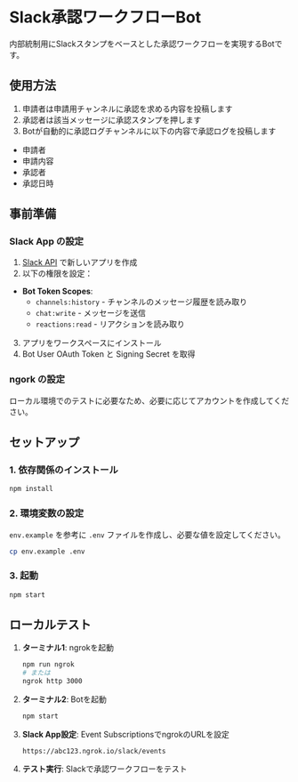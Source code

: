 # Slack承認ワークフローBot

内部統制用にSlackスタンプをベースとした承認ワークフローを実現するBotです。

## 使用方法

1. 申請者は申請用チャンネルに承認を求める内容を投稿します
2. 承認者は該当メッセージに承認スタンプを押します
3. Botが自動的に承認ログチャンネルに以下の内容で承認ログを投稿します
- 申請者
- 申請内容
- 承認者
- 承認日時

## 事前準備

### Slack App の設定

1. [Slack API](https://api.slack.com/apps) で新しいアプリを作成
2. 以下の権限を設定：
- **Bot Token Scopes**:
  - `channels:history` - チャンネルのメッセージ履歴を読み取り
  - `chat:write` - メッセージを送信
  - `reactions:read` - リアクションを読み取り
3. アプリをワークスペースにインストール
4. Bot User OAuth Token と Signing Secret を取得

### ngork の設定

ローカル環境でのテストに必要なため、必要に応じてアカウントを作成してください。

## セットアップ

### 1. 依存関係のインストール

```bash
npm install
```

### 2. 環境変数の設定

`env.example` を参考に `.env` ファイルを作成し、必要な値を設定してください。

```bash
cp env.example .env
```

### 3. 起動

```bash
npm start
```

## ローカルテスト

1. **ターミナル1**: ngrokを起動
   ```bash
   npm run ngrok
   # または
   ngrok http 3000
   ```

2. **ターミナル2**: Botを起動
   ```bash
   npm start
   ```

3. **Slack App設定**: Event SubscriptionsでngrokのURLを設定
   ```
   https://abc123.ngrok.io/slack/events
   ```

4. **テスト実行**: Slackで承認ワークフローをテスト
